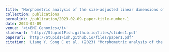 ```yaml
---
title: "Morphometric analysis of the size-adjusted linear dimensions of the skull landmarks revealed craniofacial dysmorphology in <i>Mid1</i>-cKO mice"
collection: publications
permalink: /publication/2023-02-09-paper-title-number-1
date: 2023-02-09
venue: '<i>BMC Genomics</i>'
slidesurl: 'http://Stupid1Fish.github.io/files/slides1.pdf'
paperurl: 'http://Stupid1Fish.github.io/files/paper1.pdf'
citation: 'Liang Y, Song C et al. (2023) "Morphometric analysis of the size-adjusted linear dimensions of the skull landmarks revealed craniofacial dysmorphology in <i>Mid1</i>-cKO mice"&quot; <i>BMC Genomics</i>. https://pubmed.ncbi.nlm.nih.gov/36759768/
---
```


